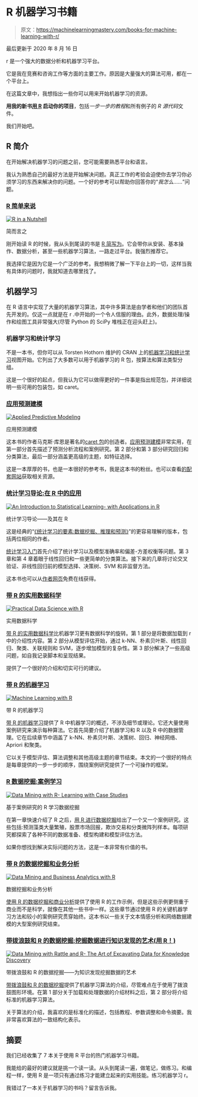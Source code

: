 # R 机器学习书籍

> 原文：<https://machinelearningmastery.com/books-for-machine-learning-with-r/>

最后更新于 2020 年 8 月 16 日

r 是一个强大的数据分析和机器学习平台。

它是我在竞赛和咨询工作等方面的主要工作。原因是大量强大的算法可用，都在一个平台上。

在这篇文章中，我想指出一些你可以用来开始机器学习的资源。

**用我的新书[用 R](https://machinelearningmastery.com/machine-learning-with-r/) 启动你的项目**，包括*一步一步的教程*和所有例子的 *R 源代码*文件。

我们开始吧。

## R 简介

在开始解决机器学习的问题之前，您可能需要熟悉平台和语言。

我认为熟悉自己的最好方法是开始解决问题。真正工作的考验会迫使你去学习你必须学习的东西来解决你的问题。一个好的参考可以帮助你回答你的“*我怎么……*”问题。

### [R 简单来说](https://amzn.to/31UAr9J)

[![R in a Nutshell](img/6b37a828d6313bc579009ebc0daebda2.png)](https://amzn.to/31UAr9J)

简而言之

刚开始读 R 的时候，我从头到尾读的书是 [R 简写为](https://amzn.to/31UAr9J)。它会带你从安装、基本操作、数据分析，甚至一些机器学习算法，一路走过平台。我强烈推荐它。

我选择它是因为它是一个广泛的参考。我想稍微了解一下平台上的一切，这样当我有具体的问题时，我就知道去哪里找了。

## 机器学习

在 R 语言中实现了大量的机器学习算法，其中许多算法是由学者和他们的团队首先开发的。仅这一点就是在 r .中开始的一个令人信服的理由。此外，数据处理/操作和绘图工具非常强大(尽管 Python 的 SciPy 堆栈正在迎头赶上)。

### 机器学习和统计学习

不是一本书，但你可以从 Torsten Hothorn 维护的 CRAN 上的[机器学习和统计学习](https://cran.r-project.org/web/views/MachineLearning.html)视图开始。它列出了大多数可以用于机器学习的 R 包，按算法和算法类型分组。

这是一个很好的起点，但我认为它可以做得更好的一件事是指出规范包，并详细说明一些可用的包装包，如 caret。

### [应用预测建模](https://amzn.to/3iFPHhq)

[![Applied Predictive Modeling](img/ecc4b6f01565610513d53c70824dfa90.png)](https://amzn.to/3iFPHhq)

应用预测建模

这本书的作者马克斯·库恩是著名的[caret 包](http://caret.r-forge.r-project.org/)的创造者。[应用预测建模](https://amzn.to/3iFPHhq)非常实用，在第一部分首先描述了预测分析流程和案例研究。第 2 部分和第 3 部分研究回归和分类算法，最后一部分涵盖更高级的主题，如特征选择。

这是一本厚厚的书，也是一本很好的参考书，我是这本书的粉丝。也可以查看[的配套网站](http://appliedpredictivemodeling.com/)获取相关资源。

### [统计学习导论:在 R 中的应用](https://amzn.to/3gYt0V9)

[![An Introduction to Statistical Learning- with Applications in R](img/a925fa9f5f2404ffe15581772b00dc42.png)](https://amzn.to/3gYt0V9)

统计学习导论——及其在 R

这是经典的“[《统计学习的要素:数据挖掘、推理和预测》](https://amzn.to/31SA3bt)”的更容易理解的版本，包括两位相同的作者。

[统计学习入门](https://amzn.to/3gYt0V9)首先介绍了统计学习以及模型准确率和偏差-方差权衡等问题。第 3 章和第 4 章着眼于线性回归和一些更简单的分类算法。接下来的几章将讨论交叉验证、非线性回归前的模型选择、决策树、SVM 和非监督方法。

这本书也可以从[作者网页](http://www-bcf.usc.edu/~gareth/ISL/)免费在线获得。

### [带 R 的实用数据科学](https://amzn.to/3h0yy1j)

[![Practical Data Science with R](img/084785d4eeed8ff00953de6b8a89f2f9.png)](https://amzn.to/3h0yy1j)

实用数据科学

[带 R 的实用数据科学](https://amzn.to/3h0yy1j)比机器学习更有数据科学的旋转。第 1 部分是将数据加载到 r 中的介绍性内容。第 2 部分从模型评估开始，通过 k-NN、朴素贝叶斯、线性回归、聚类、关联规则和 SVM，逐步增加模型的复杂性。第 3 部分解决了一些高级问题，如自我记录脚本和呈现结果。

提供了一个很好的介绍和切实可行的建议。

### [带 R 的机器学习](https://amzn.to/2CtJ8yV)

[![Machine Learning with R](img/8351224db2f4bd89931b9d0400d36eac.png)](https://amzn.to/2CtJ8yV)

带 R 的机器学习

[带 R 的机器学习](https://amzn.to/2CtJ8yV)提供了 R 中机器学习的概述，不涉及细节或理论。它还大量使用案例研究来演示每种算法。它首先简要介绍了机器学习和 R 以及 R 中的数据管理。它在后续章节中涵盖了 k-NN、朴素贝叶斯、决策树、回归、神经网络、Apriori 和聚类。

它以关于模型评估、算法调整和其他高级主题的章节结束。本文的一个很好的特点是每章提供的一步一步的顺序，围绕案例研究提供了一个可操作的框架。

### [R 数据挖掘:案例学习](https://amzn.to/2Y57rL6)

[![Data Mining with R- Learning with Case Studies](img/1e7f2528734da01009d989bc64382791.png)](https://amzn.to/2Y57rL6)

基于案例研究的 R 学习数据挖掘

在第一章快速介绍了 R 之后，[用 R 进行数据挖掘](https://amzn.to/2Y57rL6)给出了一个又一个案例研究。这些包括:预测藻类大量繁殖，股票市场回报，欺诈交易和分类微阵列样本。每项研究都探索了各种不同的数据准备、模型构建和模型评估方法。

如果你想找到解决实际问题的方法，这是一本非常有价值的书。

### [带 R 的数据挖掘和业务分析](https://amzn.to/3fW4J0x)

[![Data Mining and Business Analytics with R](img/d8040ff0f7df0e6e711c4813c136b140.png)](https://amzn.to/3fW4J0x)

数据挖掘和业务分析

[使用 R 的数据挖掘和商业分析](https://amzn.to/3fW4J0x)提供了使用 R 的工作示例，但是这些示例更侧重于商业而不是科学，就像在其他一些书中一样。这些章节通过使用 R 的关键机器学习方法和较小的案例研究贯穿始终。这本书以一些关于文本情感分析和网络数据建模的大型案例研究结束。

### [带拨浪鼓和 R 的数据挖掘:挖掘数据进行知识发现的艺术(用 R！)](https://amzn.to/2FtrrAN)

[![Data Mining with Rattle and R- The Art of Excavating Data for Knowledge Discovery](img/f9c83ee87ce7abd6db6b7401592ef759.png)](https://amzn.to/2FtrrAN)

带拨浪鼓和 R 的数据挖掘——为知识发现挖掘数据的艺术

[带拨浪鼓和 R 的数据挖掘](https://amzn.to/2FtrrAN)提供了机器学习算法的介绍，尽管难点在于使用了拨浪鼓图形环境。在第 1 部分关于加载和处理数据的介绍材料之后，第 2 部分将介绍标准的机器学习算法。

关于算法的介绍，我喜欢的是标准化的描述，包括教程、参数调整和命令摘要。我非常喜欢算法的一致结构化表示。

## 摘要

我们已经收集了 7 本关于使用 R 平台的热门机器学习书籍。

我能给的最好的建议就是挑一个读一读。从头到尾读一遍，做笔记，做练习。和编程一样，使用 R 是一项只有通过练习才能建立起来的实用技能。练习机器学习 r。

我错过了一本关于机器学习的书吗？留言告诉我。